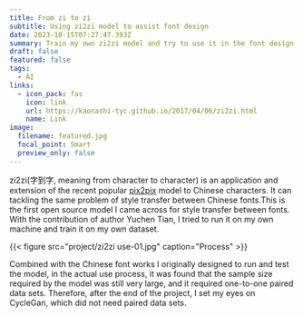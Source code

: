 ```yaml
---
title: From zi to zi
subtitle: Using zi2zi model to assist font design
date: 2023-10-15T07:27:47.393Z
summary: Train my own zi2zi model and try to use it in the font design process
draft: false
featured: false
tags:
  - AI
links:
  - icon_pack: fas
    icon: link
    url: https://kaonashi-tyc.github.io/2017/04/06/zi2zi.html
    name: Link
image:
  filename: featured.jpg
  focal_point: Smart
  preview_only: false
---
```

zi2zi(字到字, meaning from character to character) is an application and extension of the recent popular [pix2pix](https://github.com/phillipi/pix2pix) model to Chinese characters. It can tackling the same problem of style transfer between Chinese fonts.This is the first open source model I came across for style transfer between fonts. With the contribution of author Yuchen Tian, I tried to run it on my own machine and train it on my own dataset.

{{< figure src="project/zi2zi use-01.jpg" caption="Process" >}}

Combined with the Chinese font works I originally designed to run and test the model, in the actual use process, it was found that the sample size required by the model was still very large, and it required one-to-one paired data sets. Therefore, after the end of the project, I set my eyes on CycleGan, which did not need paired data sets.